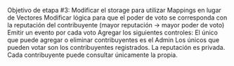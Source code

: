 Objetivo de etapa #3: 
Modificar el storage para utilizar Mappings en lugar de Vectores
Modificar lógica para que el poder de voto se corresponda con la reputación del contribuyente (mayor reputación -> mayor poder de voto)
Emitir un evento por cada voto
Agregar los siguientes controles:
El único que puede agregar o eliminar contribuyentes es el Admin
Los únicos que pueden votar son los contribuyentes registrados.
La reputación es privada. Cada contribuyente puede consultar únicamente la propia.
